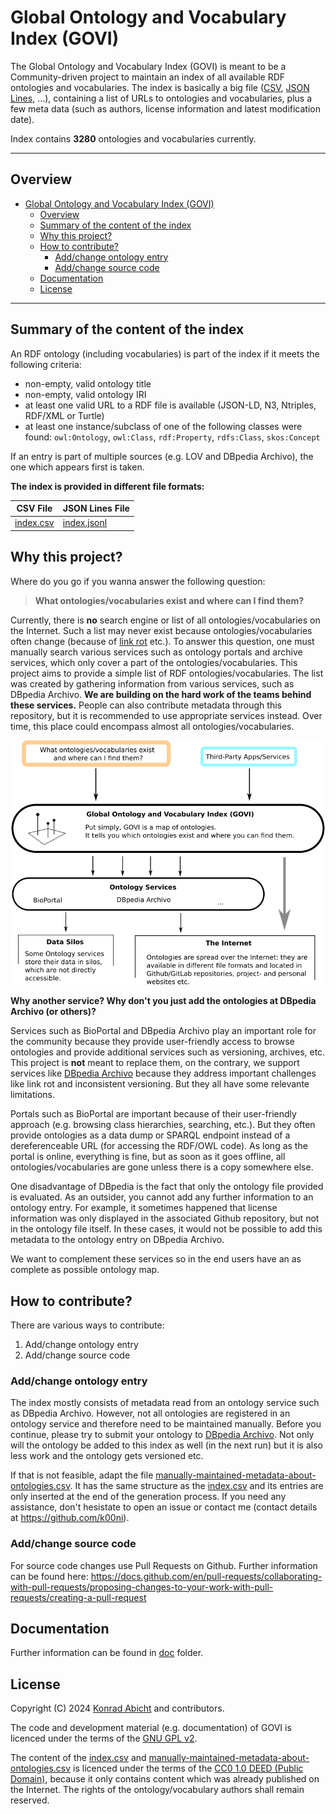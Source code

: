 # Global Ontology and Vocabulary Index (GOVI)

The Global Ontology and Vocabulary Index (GOVI) is meant to be a Community-driven project to maintain an index of all available RDF ontologies and vocabularies.
The index is basically a big file ([CSV](https://en.wikipedia.org/wiki/Comma-separated_values), [JSON Lines](https://jsonlines.org/), ...), containing a list of URLs to ontologies and vocabularies, plus a few meta data (such as authors, license information and latest modification date).

Index contains **3280** ontologies and vocabularies currently.

---

## Overview

- [Global Ontology and Vocabulary Index (GOVI)](#global-ontology-and-vocabulary-index-govi)
  - [Overview](#overview)
  - [Summary of the content of the index](#summary-of-the-content-of-the-index)
  - [Why this project?](#why-this-project)
  - [How to contribute?](#how-to-contribute)
    - [Add/change ontology entry](#addchange-ontology-entry)
    - [Add/change source code](#addchange-source-code)
  - [Documentation](#documentation)
  - [License](#license)

---

## Summary of the content of the index

An RDF ontology (including vocabularies) is part of the index if it meets the following criteria:
* non-empty, valid ontology title
* non-empty, valid ontology IRI
* at least one valid URL to a RDF file is available (JSON-LD, N3, Ntriples, RDF/XML or Turtle)
* at least one instance/subclass of one of the following classes were found: `owl:Ontology`, `owl:Class`, `rdf:Property`, `rdfs:Class`, `skos:Concept`

If an entry is part of multiple sources (e.g. LOV and DBpedia Archivo), the one which appears first is taken.

**The index is provided in different file formats:**

| CSV File                 | JSON Lines File              |
|--------------------------|------------------------------|
| [index.csv](./index.csv) | [index.jsonl](./index.jsonl) |

## Why this project?

Where do you go if you wanna answer the following question:

> **What ontologies/vocabularies exist and where can I find them?**

Currently, there is **no** search engine or list of all ontologies/vocabularies on the Internet.
Such a list may never exist because ontologies/vocabularies often change (because of [link rot](https://en.wikipedia.org/wiki/Link_rot) etc.).
To answer this question, one must manually search various services such as ontology portals and archive services, which only cover a part of the ontologies/vocabularies.
This project aims to provide a simple list of RDF ontologies/vocabularies.
The list was created by gathering information from various services, such as DBpedia Archivo.
**We are building on the hard work of the teams behind these services.**
People can also contribute metadata through this repository, but it is recommended to use appropriate services instead.
Over time, this place could encompass almost all ontologies/vocabularies.

![illustration govi and ontology services](./doc/images/illustration.png)

**Why another service? Why don't you just add the ontologies at DBpedia Archivo (or others)?**

Services such as BioPortal and DBpedia Archivo play an important role for the community because they provide user-friendly access to browse ontologies and provide additional services such as versioning, archives, etc.
This project is **not** meant to replace them, on the contrary, we support services like [DBpedia Archivo](https://archivo.dbpedia.org/) because they address important challenges like link rot and inconsistent versioning.
But they all have some relevante limitations.

Portals such as BioPortal are important because of their user-friendly approach (e.g. browsing class hierarchies, searching, etc.).
But they often provide ontologies as a data dump or SPARQL endpoint instead of a dereferenceable URL (for accessing the RDF/OWL code).
As long as the portal is online, everything is fine, but as soon as it goes offline, all ontologies/vocabularies are gone unless there is a copy somewhere else.

One disadvantage of DBpedia is the fact that only the ontology file provided is evaluated.
As an outsider, you cannot add any further information to an ontology entry.
For example, it sometimes happened that license information was only displayed in the associated Github repository, but not in the ontology file itself.
In these cases, it would not be possible to add this metadata to the ontology entry on DBpedia Archivo.

We want to complement these services so in the end users have an as complete as possible ontology map.

## How to contribute?

There are various ways to contribute:
1. Add/change ontology entry
2. Add/change source code

### Add/change ontology entry

The index mostly consists of metadata read from an ontology service such as DBpedia Archivo.
However, not all ontologies are registered in an ontology service and therefore need to be maintained manually.
Before you continue, please try to submit your ontology to [DBpedia Archivo](https://archivo.dbpedia.org/add).
Not only will the ontology be added to this index as well (in the next run) but it is also less work and the ontology gets versioned etc.

If that is not feasible, adapt the file [manually-maintained-metadata-about-ontologies.csv](./manually-maintained-metadata-about-ontologies.csv).
It has the same structure as the [index.csv](./index.csv) and its entries are only inserted at the end of the generation process.
If you need any assistance, don't hesistate to open an issue or contact me (contact details at https://github.com/k00ni).

### Add/change source code

For source code changes use Pull Requests on Github.
Further information can be found here: https://docs.github.com/en/pull-requests/collaborating-with-pull-requests/proposing-changes-to-your-work-with-pull-requests/creating-a-pull-request

## Documentation

Further information can be found in [doc](./doc/) folder.

## License

Copyright (C) 2024 [Konrad Abicht](https://inspirito.de) and contributors.

The code and development material (e.g. documentation) of GOVI is licenced under the terms of the [GNU GPL v2](./LICENSE).

The content of the [index.csv](./index.csv) and [manually-maintained-metadata-about-ontologies.csv](./manually-maintained-metadata-about-ontologies.csv) is licenced under the terms of the [CC0 1.0 DEED (Public Domain)](https://creativecommons.org/publicdomain/zero/1.0/), because it only contains content which was already published on the Internet.
The rights of the ontology/vocabulary authors shall remain reserved.
